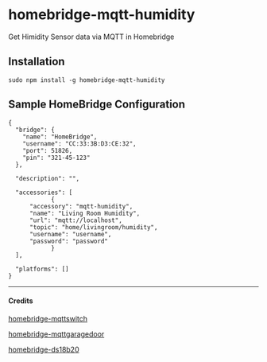 # homebridge-mqtt-humidity
Get Himidity Sensor data via MQTT in Homebridge

Installation
--------------------
    sudo npm install -g homebridge-mqtt-humidity


Sample HomeBridge Configuration
--------------------
    {
      "bridge": {
        "name": "HomeBridge",
        "username": "CC:33:3B:D3:CE:32",
        "port": 51826,
        "pin": "321-45-123"
      },

      "description": "",

      "accessories": [
				{
          "accessory": "mqtt-humidity",
          "name": "Living Room Humidity",
          "url": "mqtt://localhost",
          "topic": "home/livingroom/humidity",
          "username": "username",
          "password": "password"
				}
      ],

      "platforms": []
    }

----    
####  Credits

[homebridge-mqttswitch](https://github.com/ilcato/homebridge-mqttswitch)

[homebridge-mqttgaragedoor](https://github.com/tvillingett/homebridge-mqttgaragedoor)

[homebridge-ds18b20](https://github.com/DanTheMan827/homebridge-ds18b20)

